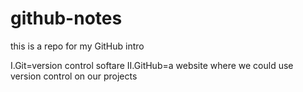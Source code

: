 # github-notes
this is a repo for my GitHub intro

I.Git=version control softare
II.GitHub=a website where we could use version control on our projects 
